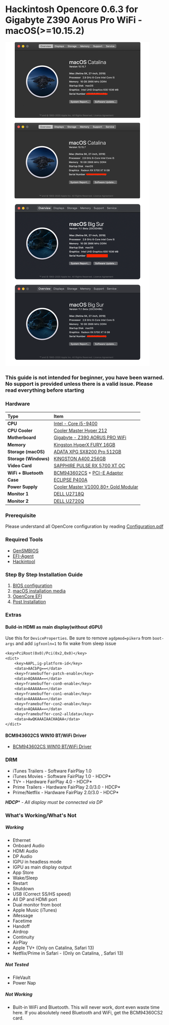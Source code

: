 # Hackintosh Opencore 0.6.3 for Gigabyte Z390 Aorus Pro WiFi - macOS(>=10.15.2) 

![System Info](images/hackintosh_combi_1606811274.png)

### This guide is not intended for beginner, you have been warned. No support is provided unless there is a valid issue. Please read everything before starting

### Hardware

Type|Item
:----|:----
**CPU** | [Intel - Core i5-9400](https://shopee.com.my/product/18799831/1830724338)
**CPU Cooler** | [Cooler Master Hyper 212](https://shopee.com.my/product/27186464/1049199653) 
**Motherboard** | [Gigabyte - Z390 AORUS PRO WiFi](https://shopee.com.my/product/18799831/1830724338)
**Memory** | [Kingston HyperX FURY 16GB](https://shopee.com.my/product/44965307/1790719113)
**Storage (macOS)** | [ADATA XPG SX8200 Pro 512GB](https://shopee.com.my/product/84969687/1883571808)
**Storage (Windows)** | [KINGSTON A400 256GB](https://shopee.com.my/product/29242218/1103855234)
**Video Card** | [SAPPHIRE PULSE RX 5700 XT OC](about:blank)
**WiFi + Bluetooth** | [BCM943602CS](https://www.aliexpress.com/item/32847834498.html) + [PCI-E Adaptor](https://shopee.com.my/product/162227071/3405707076)
**Case** | [ECLIPSE P400A](https://shopee.com.my/product/1422162/6808915755)
**Power Supply** | [Cooler Master V1000 80+ Gold Modular](https://shopee.com.my/product/47928376/3300926225)
**Monitor 1** | [DELL U2718Q](https://www.dell.com/si/business/p/dell-u2718q-monitor/pd)
**Monitor 2** | [DELL U2720Q](https://www.dell.com/en-my/shop/ultrasharp-27-4k-usb-c-monitor-u2720q/apd/210-auzy/monitors-monitor-accessories)

### Prerequisite 
Please understand all OpenCore configuration by reading [Configuration.pdf](https://github.com/acidanthera/OpenCorePkg/blob/master/Docs/Configuration.pdf) 

### Required Tools
- [GenSMBIOS](https://github.com/corpnewt/GenSMBIOS)
- [EFI-Agent](https://github.com/headkaze/EFI-Agent)
- [Hackintool](https://github.com/headkaze/Hackintool)

### Step By Step Installation Guide
1. [BIOS configuration](BIOS.md)
2. [macOS installation media](INSTALLER.md)
3. [OpenCore EFI](OC.md)
4. [Post Installation](POST_INSTALL.md)

### Extras
#### Build-in HDMI as main display(without dGPU)
Use this for `DeviceProperties`. Be sure to remove `agdpmod=pikera` from `boot-args` and add `igfxonln=1` to fix wake from sleep issue
```
<key>PciRoot(0x0)/Pci(0x2,0x0)</key>
<dict>
	<key>AAPL,ig-platform-id</key>
	<data>AACbPg==</data>
	<key>framebuffer-patch-enable</key>
	<data>AQAAAA==</data>
	<key>framebuffer-con0-enable</key>
	<data>AAAAAA==</data>
	<key>framebuffer-con1-enable</key>
	<data>AAAAAA==</data>
	<key>framebuffer-con2-enable</key>
	<data>AQAAAA==</data>
	<key>framebuffer-con2-alldata</key>
	<data>AwQKAAAIAACHAQAA</data>
</dict>
```
#### BCM943602CS WIN10 BT/WiFi Driver
- [BCM943602CS WIN10 BT/WiFi Driver](https://mega.nz/file/h5ozUZCS#XVszB3yWDcyhaNxahbMWJLiEmnmGpqbuAnahyGDdv7Y)

### DRM
- iTunes Trailers - Software FairPlay 1.0
- iTunes Movies - Software FairPlay 1.0 - HDCP*
- TV+ - Hardware FairPlay 4.0 - HDCP*
- Prime Trailers - Hardware FairPlay 2.0/3.0 - HDCP*
- Prime/Netflix - Hardware FairPlay 2.0/3.0 - HDCP*

***HDCP**** - *All display must be connected via DP*

### What's Working/What's Not

##### Working
- Ethernet
- Onboard Audio
- HDMI Audio
- DP Audio
- IGPU in headless mode
- IGPU as main display output
- App Store
- Wake/Sleep
- Restart
- Shutdown
- USB (Correct SS/HS speed)
- All DP and HDMI port
- Dual monitor from boot
- Apple Music (iTunes)
- iMessage
- Facetime
- Handoff
- Airdrop
- Continuity
- AirPlay
- Apple TV+ (Only on Catalina, Safari 13)
- Netflix/Prime in Safari - (Only on Catalina, , Safari 13)

##### Not Tested
- FileVault
- Power Nap

##### Not Working
- Built-in WiFi and Bluetooth. This will never work, dont even waste time here. If you absolutely need Bluetooth and WiFi, get the BCM94360CS2 card.
